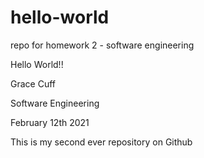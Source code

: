 # hello-world
repo for homework 2 - software engineering

Hello World!!

Grace Cuff

Software Engineering 

February 12th 2021

This is my second ever repository on Github
